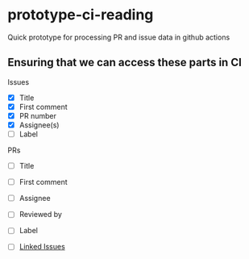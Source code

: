 # prototype-ci-reading
Quick prototype for processing PR and issue data in github actions 

## Ensuring that we can access these parts in CI

Issues

- [x] Title
- [x] First comment
- [x] PR number
- [x] Assignee(s)
- [ ] Label

PRs

- [ ] Title
- [ ] First comment
- [ ] Assignee
- [ ] Reviewed by
- [ ] Label
- [ ] [Linked Issues](https://github.com/cli/cli/discussions/7097#discussioncomment-5229031) 

